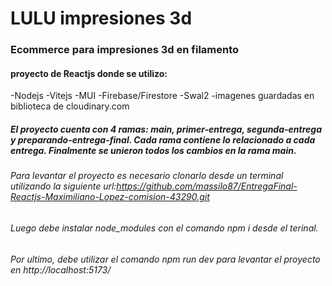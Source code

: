 # LULU impresiones 3d

### Ecommerce para impresiones 3d en filamento

#### proyecto de Reactjs donde se utilizo:

-Nodejs
-Vitejs
-MUI
-Firebase/Firestore
-Swal2
-imagenes guardadas en biblioteca de cloudinary.com

##### El proyecto cuenta con 4 ramas: main, primer-entrega, segunda-entrega y preparando-entrega-final. Cada rama contiene lo relacionado a cada entrega. Finalmente se unieron todos los cambios en la rama main.

###### Para levantar el proyecto es necesario clonarlo desde un terminal utilizando la siguiente url:https://github.com/massilo87/EntregaFinal-Reactjs-Maximiliano-Lopez-comision-43290.git

###### Luego debe instalar node_modules con el comando npm i desde el terinal.

###### Por ultimo, debe utilizar el comando npm run dev para levantar el proyecto en http://localhost:5173/
